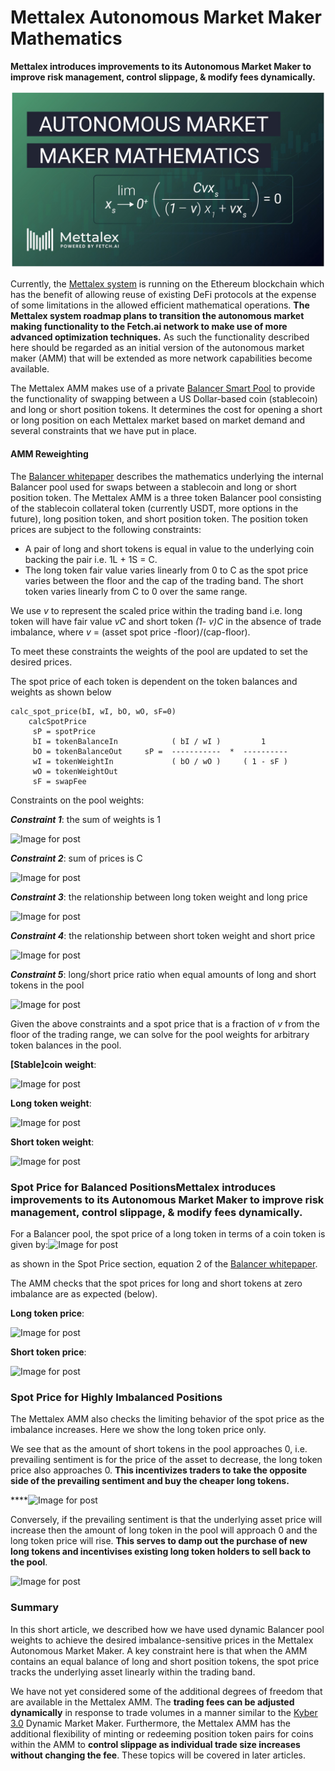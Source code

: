 # Mettalex Autonomous Market Maker Mathematics

**Mettalex introduces improvements to its Autonomous Market Maker to improve risk management, control slippage, & modify fees dynamically.**

![](.gitbook/assets/image%20%287%29.png)

Currently, the [Mettalex system](https://www.mettalex.com/read) is running on the Ethereum blockchain which has the benefit of allowing reuse of existing DeFi protocols at the expense of some limitations in the allowed efficient mathematical operations. **The Mettalex system roadmap plans to transition the autonomous market making functionality to the Fetch.ai network to make use of more advanced optimization techniques.** As such the functionality described here should be regarded as an initial version of the autonomous market maker \(AMM\) that will be extended as more network capabilities become available.

The Mettalex AMM makes use of a private [Balancer Smart Pool](https://bankless.substack.com/p/the-ultimate-guide-to-balancer-smart) to provide the functionality of swapping between a US Dollar-based coin \(stablecoin\) and long or short position tokens. It determines the cost for opening a short or long position on each Mettalex market based on market demand and several constraints that we have put in place.

#### AMM Reweighting <a id="7633"></a>

The [Balancer whitepaper](https://balancer.finance/whitepaper/) describes the mathematics underlying the internal Balancer pool used for swaps between a stablecoin and long or short position token. The Mettalex AMM is a three token Balancer pool consisting of the stablecoin collateral token \(currently USDT, more options in the future\), long position token, and short position token. The position token prices are subject to the following constraints:

* A pair of long and short tokens is equal in value to the underlying coin backing the pair i.e. 1L + 1S = C.
* The long token fair value varies linearly from 0 to C as the spot price varies between the floor and the cap of the trading band. The short token varies linearly from C to 0 over the same range.

We use _v_ to represent the scaled price within the trading band i.e. long token will have fair value _vC_ and short token _\(1- v\)C_ in the absence of trade imbalance, where _v_ = \(asset spot price -floor\)/\(cap-floor\).

To meet these constraints the weights of the pool are updated to set the desired prices.

The spot price of each token is dependent on the token balances and weights as shown below

```text
calc_spot_price(bI, wI, bO, wO, sF=0)
    calcSpotPrice                                                   
     sP = spotPrice                                                 
     bI = tokenBalanceIn            ( bI / wI )         1       
     bO = tokenBalanceOut     sP =  -----------  *  ----------  
     wI = tokenWeightIn             ( bO / wO )     ( 1 - sF )  
     wO = tokenWeightOut                                            
     sF = swapFee
```

Constraints on the pool weights:

_**Constraint 1**_: the sum of weights is 1

![Image for post](https://miro.medium.com/max/331/0*5LhNtKvYsFaPW87K.png)



_**Constraint 2**_: sum of prices is C

![Image for post](https://miro.medium.com/max/228/0*fEhP6o-1gWPDP6T7.png)



_**Constraint 3**_: the relationship between long token weight and long price

![Image for post](https://miro.medium.com/max/417/0*jdgUn3Tbwv3MQmjR.png)



_**Constraint 4**_: the relationship between short token weight and short price

![Image for post](https://miro.medium.com/max/422/0*v6qnEQXbhWcezbbU.png)



_**Constraint 5**_: long/short price ratio when equal amounts of long and short tokens in the pool

![Image for post](https://miro.medium.com/max/224/0*6VK7mycJ9njWrYJG.png)

Given the above constraints and a spot price that is a fraction of _v_ from the floor of the trading range, we can solve for the pool weights for arbitrary token balances in the pool.

**\[Stable\]coin weight**:

![Image for post](https://miro.medium.com/max/721/1*xIdK-SZCEnYyE_p7fZhs6g.png)

**Long token weight**:

![Image for post](https://miro.medium.com/max/644/1*b97mOenYk9klt7DTBCoSOQ.png)

**Short token weight**:

![Image for post](https://miro.medium.com/max/649/1*RFnDdPdG-njeW_dQJv9XjQ.png)



### Spot Price for Balanced PositionsMettalex introduces improvements to its Autonomous Market Maker to improve risk management, control slippage, & modify fees dynamically.

For a Balancer pool, the spot price of a long token in terms of a coin token is given by:![Image for post](https://miro.medium.com/max/328/0*L6nnknhn7LNEMSid)

as shown in the Spot Price section, equation 2 of the [Balancer whitepaper](https://balancer.finance/whitepaper/).

The AMM checks that the spot prices for long and short tokens at zero imbalance are as expected \(below\).

**Long token price**:

![Image for post](https://miro.medium.com/max/597/1*MxkC9Qg0p4kSR1qUc0VUwA.png)

**Short token price**:

![Image for post](https://miro.medium.com/max/708/1*PLrNGkF6kq9kkuStrkLVeA.png)



### Spot Price for Highly Imbalanced Positions

The Mettalex AMM also checks the limiting behavior of the spot price as the imbalance increases. Here we show the long token price only.

We see that as the amount of short tokens in the pool approaches 0, i.e. prevailing sentiment is for the price of the asset to decrease, the long token price also approaches 0. **This incentivizes traders to take the opposite side of the prevailing sentiment and buy the cheaper long tokens.**

\*\*\*\*![Image for post](https://miro.medium.com/max/561/1*kKEGrwHXeE34610vE9d3ew.png)

Conversely, if the prevailing sentiment is that the underlying asset price will increase then the amount of long token in the pool will approach 0 and the long token price will rise. **This serves to damp out the purchase of new long tokens and incentivises existing long token holders to sell back to the pool**.

![Image for post](https://miro.medium.com/max/569/1*tWukGn1VpEHvUACyTSLQMA.png)

### Summary

In this short article, we described how we have used dynamic Balancer pool weights to achieve the desired imbalance-sensitive prices in the Mettalex Autonomous Market Maker. A key constraint here is that when the AMM contains an equal balance of long and short position tokens, the spot price tracks the underlying asset linearly within the trading band.

We have not yet considered some of the additional degrees of freedom that are available in the Mettalex AMM. The **trading fees can be adjusted dynamically** in response to trade volumes in a manner similar to the [Kyber 3.0](https://blog.kyber.network/kyber-3-0-architecture-revamp-dynamic-mm-and-knc-migration-proposal-acae41046513) Dynamic Market Maker. Furthermore, the Mettalex AMM has the additional flexibility of minting or redeeming position token pairs for coins within the AMM to **control slippage as individual trade size increases without changing the fee**. These topics will be covered in later articles.



